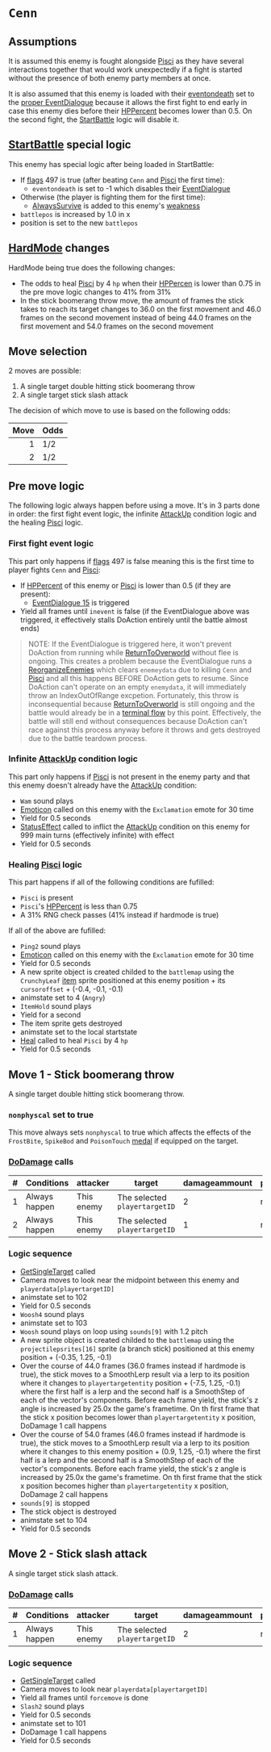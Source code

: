 # `Cenn`

## Assumptions
It is assumed this enemy is fought alongside [Pisci](Pisci.md) as they have several interactions together that would work unexpectedly if a fight is started without the presence of both enemy party members at once.

It is also assumed that this enemy is loaded with their [eventondeath](../../Actors%20states/Enemy%20features.md#eventondeath) set to the [proper EventDialogue](../../Battle%20flow/EventDialogues/Cenn%20and%20Pisci.md) because it allows the first fight to end early in case this enemy dies before their [HPPercent](../../Actors%20states/HPPercent.md) becomes lower than 0.5. On the second fight, the [StartBattle](../../StartBattle.md) logic will disable it.

## [StartBattle](../../StartBattle.md) special logic
This enemy has special logic after being loaded in StartBattle:

- If [flags](../../../Flags%20arrays/flags.md) 497 is true (after beating `Cenn` and [Pisci](Pisci.md) the first time):
    - `eventondeath` is set to -1 which disables their [EventDialogue](../../Battle%20flow/EventDialogues/Cenn%20and%20Pisci.md)
- Otherwise (the player is fighting them for the first time):
    - [AlwaysSurvive](../../Damage%20pipeline/AttackProperty.md) is added to this enemy's [weakness](../../Actors%20states/Enemy%20features.md#weakness)
- `battlepos` is increased by 1.0 in x
- position is set to the new `battlepos`

## [HardMode](../../Damage%20pipeline/HardMode.md) changes
HardMode being true does the following changes:

- The odds to heal [Pisci](Pisci.md) by 4 `hp` when their [HPPercen](../../Actors%20states/HPPercent.md) is lower than 0.75 in the pre move logic changes to 41% from 31%
- In the stick boomerang throw move, the amount of frames the stick takes to reach its target changes to 36.0 on the first movement and 46.0 frames on the second movement instead of being 44.0 frames on the first movement and 54.0 frames on the second movement

## Move selection
2 moves are possible:

1. A single target double hitting stick boomerang throw
2. A single target stick slash attack

The decision of which move to use is based on the following odds:

|Move|Odds|
|---:|----|
|1|1/2|
|2|1/2|

## Pre move logic
The following logic always happen before using a move. It's in 3 parts done in order: the first fight event logic, the infinite [AttackUp](../../Actors%20states/BattleCondition/AttackUp.md) condition logic and the healing [Pisci](Pisci.md) logic.

### First fight event logic
This part only happens if [flags](../../../Flags%20arrays/flags.md) 497 is false meaning this is the first time to player fights `Cenn` and [Pisci](Pisci.md):

- If [HPPercent](../../Actors%20states/HPPercent.md) of this enemy or [Pisci](Pisci.md) is lower than 0.5 (if they are present):
    - [EventDialogue 15](../../Battle%20flow/EventDialogues/Cenn%20and%20Pisci.md#cenn-and-pisci-eventdialogue) is triggered
- Yield all frames until `inevent` is false (if the EventDialogue above was triggered, it effectively stalls DoAction entirely until the battle almost ends)

> NOTE: If the EventDialogue is triggered here, it won't prevent DoAction from running while [ReturnToOverworld](../../Battle%20flow/Terminal%20coroutines/ReturnToOverworld.md) without flee is ongoing. This creates a problem because the EventDialogue runs a [ReorganizeEnemies](../../Actors%20states/Enemy%20party%20members/ReorganizeEnemies.md) which clears `enemeydata` due to killing `Cenn` and [Pisci](Pisci.md) and all this happens BEFORE DoAction gets to resume. Since DoAction can't operate on an empty `enemydata`, it will immediately throw an IndexOutOfRange excpetion. Fortunately, this throw is inconsequential because [ReturnToOverworld](../../Battle%20flow/Terminal%20coroutines/ReturnToOverworld.md) is still ongoing and the battle would already be in a [terminal flow](../../Battle%20flow/Update%20flows/Terminal%20flow.md) by this point. Effectively, the battle will still end without consequences because DoAction can't race against this process anyway before it throws and gets destroyed due to the battle teardown process.

### Infinite [AttackUp](../../Actors%20states/BattleCondition/AttackUp.md) condition logic
This part only happens if [Pisci](Pisci.md) is not present in the enemy party and that this enemy doesn't already have the [AttackUp](../../Actors%20states/BattleCondition/AttackUp.md) condition:

- `Wam` sound plays
- [Emoticon](../../../Entities/EntityControl/EntityControl%20Methods.md#emoticon) called on this enemy with the `Exclamation` emote for 30 time
- Yield for 0.5 seconds
- [StatusEffect](../../Actors%20states/Conditions%20methods/StatusEffect.md) called to inflict the [AttackUp](../../Actors%20states/BattleCondition/AttackUp.md) condition on this enemy for 999 main turns (effectively infinite) with effect
- Yield for 0.5 seconds

### Healing [Pisci](Pisci.md) logic
This part happens if all of the following conditions are fufilled:

- `Pisci` is present
- `Pisci`'s [HPPercent](../../Actors%20states/HPPercent.md) is less than 0.75
- A 31% RNG check passes (41% instead if hardmode is true)

If all of the above are fufilled:

- `Ping2` sound plays
- [Emoticon](../../../Entities/EntityControl/EntityControl%20Methods.md#emoticon) called on this enemy with the `Exclamation` emote for 30 time
- Yield for 0.5 seconds
- A new sprite object is created childed to the `battlemap` using the `CrunchyLeaf` [item](../../../Enums%20and%20IDs/Items.md) sprite positioned at this enemy position + its `cursoroffset` + (-0.4, -0.1, -0.1)
- animstate set to 4 (`Angry`)
- `ItemHold` sound plays
- Yield for a second
- The item sprite gets destroyed
- animstate set to the local startstate
- [Heal](../../Actors%20states/Heal.md) called to heal `Pisci` by 4 `hp`
- Yield for 0.5 seconds

## Move 1 - Stick boomerang throw
A single target double hitting stick boomerang throw.

### `nonphyscal` set to true
This move always sets `nonphyscal` to true which affects the effects of the `FrostBite`, `SpikeBod` and `PoisonTouch` [medal](../Enums%20and%20IDs/Medal.md) if equipped on the target.

### [DoDamage](../../Damage%20pipeline/DoDamage.md) calls

|#|Conditions|attacker|target|damageammount|property|overrides|block|
|-:|---|---|---|---|---|---|---|
|1|Always happen|This enemy|The selected `playertargetID`|2|null|null|`commandsuccess`|
|2|Always happen|This enemy|The selected `playertargetID`|1|null|null|`commandsuccess`|

### Logic sequence

- [GetSingleTarget](../../Actors%20states/Targetting/GetRandomAvaliablePlayer.md#getsingletarget) called
- Camera moves to look near the midpoint between this enemy and `playerdata[playertargetID]`
- animstate set to 102
- Yield for 0.5 seconds
- `Woosh4` sound plays
- animstate set to 103
- `Woosh` sound plays on loop using `sounds[9]` with 1.2 pitch
- A new sprite object is created childed to the `battlemap` using the `projectilepsrites[16]` sprite (a branch stick) positioned at this enemy position + (-0.35, 1.25, -0.1)
- Over the course of 44.0 frames (36.0 frames instead if hardmode is true), the stick moves to a SmoothLerp result via a lerp to its position where it changes to `playertargetentity` position + (-7.5, 1.25, -0.1) where the first half is a lerp and the second half is a SmoothStep of each of the vector's components. Before each frame yield, the stick's z angle is increased by 25.0x the game's frametime. On th first frame that the stick x position becomes lower than `playertargetentity` x position, DoDamage 1 call happens
- Over the course of 54.0 frames (46.0 frames instead if hardmode is true), the stick moves to a SmoothLerp result via a lerp to its position where it changes to this enemy position + (0.9, 1.25, -0.1) where the first half is a lerp and the second half is a SmoothStep of each of the vector's components. Before each frame yield, the stick's z angle is increased by 25.0x the game's frametime. On th first frame that the stick x position becomes higher than `playertargetentity` x position, DoDamage 2 call happens
- `sounds[9]` is stopped
- The stick object is destroyed
- animstate set to 104
- Yield for 0.5 seconds

## Move 2 - Stick slash attack
A single target stick slash attack.

### [DoDamage](../../Damage%20pipeline/DoDamage.md) calls

|#|Conditions|attacker|target|damageammount|property|overrides|block|
|-:|---|---|---|---|---|---|---|
|1|Always happen|This enemy|The selected `playertargetID`|2|null|null|`commandsuccess`|

### Logic sequence

- [GetSingleTarget](../../Actors%20states/Targetting/GetRandomAvaliablePlayer.md#getsingletarget) called
- Camera moves to look near `playerdata[playertargetID]`
- Yield all frames until `forcemove` is done
- `Slash2` sound plays
- Yield for 0.5 seconds
- animstate set to 101
- DoDamage 1 call happens
- Yield for 0.5 seconds
